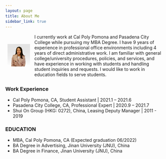 ```yaml
---
layout: page
title: About Me
sidebar_link: true
---
```



<table style="width:100%">
<thead>
  <tr>
    <td><img src="assets/images/carrie_image.jpg" alt="Carrie" width="680px"></td>
    <td>I currently work at Cal Poly Pomona and Pasadena City College while pursuing my MBA Degree. I have 9 years of experience in professional office environments including 4 years of direct administrative work. I am familiar with general college/university procedures, policies, and services, and have experience in working with students and handling student inquiries and requests. I would like to work in education fields to serve students. </td>
  </tr>
</thead>
</table>

### Work Experience

- Cal Poly Pomona, CA, Student Assistant | 2021.1 – 2021.6
- Pasadena City College, CA, Professional Expert | 2020.9 – 2021.7
- Shui On Group (HKG: 0272), China, Leasing Deputy Manager | 2011 - 2019

### EDUCATION

- MBA, Cal Poly Pomona, CA (Expected graduation 06/2022) 
- BA Degree in Advertising, Jinan University (JNU), China
- BA Degree in Finance, Jinan University (JNU), China

